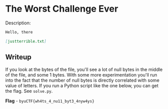 # The Worst Challenge Ever
Description:
```markdown
Hello, there

[justterrible.txt]
```

## Writeup
If you look at the bytes of the file, you'll see a lot of null bytes in the middle of the file, and some 1 bytes. With some more experimentation you'll run into the fact that the number of null bytes is directly correlated with some value of letters. If you run a Python script like the one below, you can get the flag. See `solve.py`.

**Flag** - `byuCTF{wh4ts_4_nu11_byt3_4nyw4ys}`